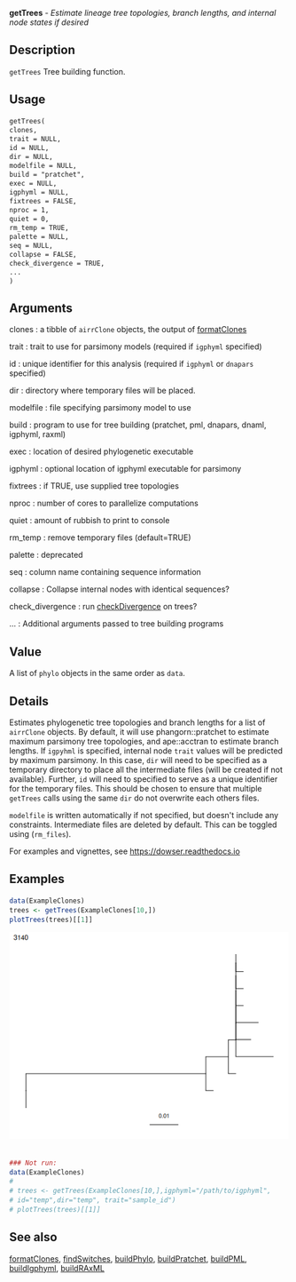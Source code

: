 **getTrees** - *Estimate lineage tree topologies, branch lengths,
and internal node states if desired*

Description
--------------------

`getTrees` Tree building function.


Usage
--------------------
```
getTrees(
clones,
trait = NULL,
id = NULL,
dir = NULL,
modelfile = NULL,
build = "pratchet",
exec = NULL,
igphyml = NULL,
fixtrees = FALSE,
nproc = 1,
quiet = 0,
rm_temp = TRUE,
palette = NULL,
seq = NULL,
collapse = FALSE,
check_divergence = TRUE,
...
)
```

Arguments
-------------------

clones
:   a tibble of `airrClone` objects, the output of
[formatClones](formatClones.md)

trait
:   trait to use for parsimony models (required if
`igphyml` specified)

id
:   unique identifier for this analysis (required if
`igphyml` or `dnapars` specified)

dir
:   directory where temporary files will be placed.

modelfile
:   file specifying parsimony model to use

build
:   program to use for tree building (pratchet, pml,
dnapars, dnaml, igphyml, raxml)

exec
:   location of desired phylogenetic executable

igphyml
:   optional location of igphyml executable for parsimony

fixtrees
:   if TRUE, use supplied tree topologies

nproc
:   number of cores to parallelize computations

quiet
:   amount of rubbish to print to console

rm_temp
:   remove temporary files (default=TRUE)

palette
:   deprecated

seq
:   column name containing sequence information

collapse
:   Collapse internal nodes with identical sequences?

check_divergence
:   run [checkDivergence](checkDivergence.md) on trees?

...
:   Additional arguments passed to tree building programs




Value
-------------------

A list of `phylo` objects in the same order as `data`.


Details
-------------------

Estimates phylogenetic tree topologies and branch lengths for a list of
`airrClone` objects. By default, it will use phangorn::pratchet to
estimate maximum parsimony tree topologies, and ape::acctran to estimate
branch lengths. If `igpyhml` is specified, internal node `trait`
values will be predicted by maximum parsimony. In this case, `dir` will
need to be specified as a temporary directory to place all the intermediate
files (will be created if not available). Further, `id` will need to
specified to serve as a unique identifier for the temporary files. This
should be chosen to ensure that multiple `getTrees` calls using the same
`dir` do not overwrite each others files.

`modelfile` is written automatically if not specified, but doesn't
include any constraints. Intermediate files are deleted by default. This can
be toggled using (`rm_files`).

For examples and vignettes, see https://dowser.readthedocs.io



Examples
-------------------

```R
data(ExampleClones)
trees <- getTrees(ExampleClones[10,])
plotTrees(trees)[[1]]

```

![2](getTrees-2.png)

```R

### Not run:
data(ExampleClones)
# 
# trees <- getTrees(ExampleClones[10,],igphyml="/path/to/igphyml",
# id="temp",dir="temp", trait="sample_id")
# plotTrees(trees)[[1]]

```



See also
-------------------

[formatClones](formatClones.md), [findSwitches](findSwitches.md), [buildPhylo](buildPhylo.md),
[buildPratchet](buildPratchet.md), [buildPML](buildPML.md), [buildIgphyml](buildIgphyml.md), [buildRAxML](buildRAxML.md)






